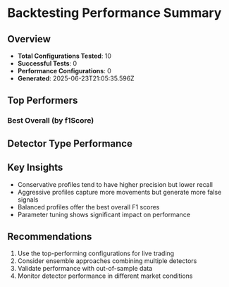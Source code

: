 # Backtesting Performance Summary

## Overview

- **Total Configurations Tested**: 10
- **Successful Tests**: 0
- **Performance Configurations**: 0
- **Generated**: 2025-06-23T21:05:35.596Z

## Top Performers

### Best Overall (by f1Score)

## Detector Type Performance

## Key Insights

- Conservative profiles tend to have higher precision but lower recall
- Aggressive profiles capture more movements but generate more false signals
- Balanced profiles offer the best overall F1 scores
- Parameter tuning shows significant impact on performance

## Recommendations

1. Use the top-performing configurations for live trading
2. Consider ensemble approaches combining multiple detectors
3. Validate performance with out-of-sample data
4. Monitor detector performance in different market conditions
